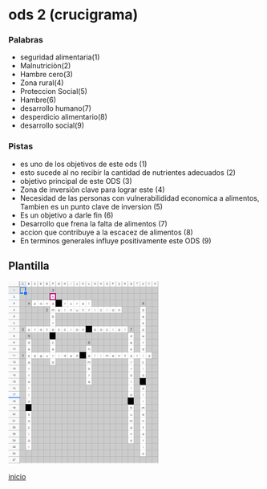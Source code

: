 # ods 2 (crucigrama)
### Palabras
- seguridad alimentaria(1)
- Malnutriciòn(2)
- Hambre cero(3)
- Zona rural(4)
- Proteccion Social(5)
- Hambre(6)
- desarrollo humano(7)
- desperdicio alimentario(8)
- desarrollo social(9)

### Pistas
- es uno de los objetivos de este ods (1)
- esto sucede al no recibir la cantidad de nutrientes adecuados (2)
- objetivo principal de este ODS (3)
- Zona de inversiòn clave para lograr este (4)
- Necesidad de las personas con vulnerabilididad economica a alimentos, Tambien es un punto clave de inversion (5)
- Es un objetivo a darle fin (6)
- Desarrollo que frena la falta de alimentos (7)
- accion que contribuye a la escacez de alimentos (8)
- En terminos generales influye positivamente este ODS (9)

## Plantilla
![](../Img/consignas/crucigrama.png)

[inicio](../README.md)
